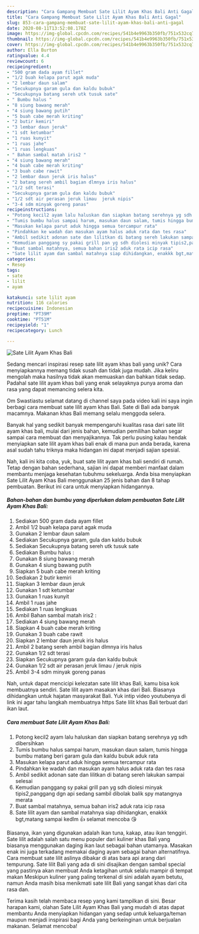 ```yaml
---
description: "Cara Gampang Membuat Sate Lilit Ayam Khas Bali Anti Gagal"
title: "Cara Gampang Membuat Sate Lilit Ayam Khas Bali Anti Gagal"
slug: 853-cara-gampang-membuat-sate-lilit-ayam-khas-bali-anti-gagal
date: 2020-08-11T13:52:08.178Z
image: https://img-global.cpcdn.com/recipes/541b4e9963b350fb/751x532cq70/sate-lilit-ayam-khas-bali-foto-resep-utama.jpg
thumbnail: https://img-global.cpcdn.com/recipes/541b4e9963b350fb/751x532cq70/sate-lilit-ayam-khas-bali-foto-resep-utama.jpg
cover: https://img-global.cpcdn.com/recipes/541b4e9963b350fb/751x532cq70/sate-lilit-ayam-khas-bali-foto-resep-utama.jpg
author: Ella Burton
ratingvalue: 4.4
reviewcount: 6
recipeingredient:
- "500 gram dada ayam fillet"
- "1/2 buah kelapa parut agak muda"
- "2 lembar daun salam"
- "Secukupnya garam gula dan kaldu bubuk"
- "Secukupnya batang sereh utk tusuk sate"
- " Bumbu halus "
- "8 siung bawang merah"
- "4 siung bawang putih"
- "5 buah cabe merah kriting"
- "2 butir kemiri"
- "3 lembar daun jeruk"
- "1 sdt ketumbar"
- "1 ruas kunyit"
- "1 ruas jahe"
- "1 ruas lengkuas"
- " Bahan sambal matah iris2 "
- "4 siung bawang merah"
- "4 buah cabe merah kriting"
- "3 buah cabe rawit"
- "2 lembar daun jeruk iris halus"
- "2 batang sereh ambil bagian dlmnya iris halus"
- "1/2 sdt terasi"
- "Secukupnya garam gula dan kaldu bubuk"
- "1/2 sdt air perasan jeruk limau  jeruk nipis"
- "3-4 sdm minyak goreng panas"
recipeinstructions:
- "Potong kecil2 ayam lalu haluskan dan siapkan batang serehnya yg sdh dibersihkan"
- "Tumis bumbu halus sampai harum, masukan daun salam, tumis hingga bumbu matang beri garam gula dan kaldu bubuk aduk rata"
- "Masukan kelapa parut aduk hingga semua tercampur rata"
- "Pindahkan ke wadah dan masukan ayam halus aduk rata dan tes rasa"
- "Ambil sedikit adonan sate dan lilitkan di batang sereh lakukan sampai selesai"
- "Kemudian panggang sy pakai grill pan yg sdh diolesi minyak tipis2,panggang dgn api sedang sambil dibolak balik spy matangnya merata"
- "Buat sambal matahnya, semua bahan iris2 aduk rata icip rasa"
- "Sate lilit ayam dan sambal matahnya siap dihidangkan, enakkk bgt,matang sampai kedlm 👍 selamat mencoba 😘"
categories:
- Resep
tags:
- sate
- lilit
- ayam

katakunci: sate lilit ayam 
nutrition: 116 calories
recipecuisine: Indonesian
preptime: "PT39M"
cooktime: "PT51M"
recipeyield: "1"
recipecategory: Lunch

---
```



![Sate Lilit Ayam Khas Bali](https://img-global.cpcdn.com/recipes/541b4e9963b350fb/751x532cq70/sate-lilit-ayam-khas-bali-foto-resep-utama.jpg)

Sedang mencari inspirasi resep sate lilit ayam khas bali yang unik? Cara menyiapkannya memang tidak susah dan tidak juga mudah. Jika keliru mengolah maka hasilnya tidak akan memuaskan dan bahkan tidak sedap. Padahal sate lilit ayam khas bali yang enak selayaknya punya aroma dan rasa yang dapat memancing selera kita.

Om Swastiastu selamat datang di channel saya pada video kali ini saya ingin berbagi cara membuat sate lilit ayam khas Bali. Sate di Bali ada banyak macamnya. Makanan khas Bali memang selalu menggoda selera.

Banyak hal yang sedikit banyak mempengaruhi kualitas rasa dari sate lilit ayam khas bali, mulai dari jenis bahan, kemudian pemilihan bahan segar sampai cara membuat dan menyajikannya. Tak perlu pusing kalau hendak menyiapkan sate lilit ayam khas bali enak di mana pun anda berada, karena asal sudah tahu triknya maka hidangan ini dapat menjadi sajian spesial.


Nah, kali ini kita coba, yuk, buat sate lilit ayam khas bali sendiri di rumah. Tetap dengan bahan sederhana, sajian ini dapat memberi manfaat dalam membantu menjaga kesehatan tubuhmu sekeluarga. Anda bisa menyiapkan Sate Lilit Ayam Khas Bali menggunakan 25 jenis bahan dan 8 tahap pembuatan. Berikut ini cara untuk menyiapkan hidangannya.

<!--inarticleads1-->

##### Bahan-bahan dan bumbu yang diperlukan dalam pembuatan Sate Lilit Ayam Khas Bali:

1. Sediakan 500 gram dada ayam fillet
1. Ambil 1/2 buah kelapa parut agak muda
1. Gunakan 2 lembar daun salam
1. Sediakan Secukupnya garam, gula dan kaldu bubuk
1. Sediakan Secukupnya batang sereh utk tusuk sate
1. Sediakan  Bumbu halus :
1. Gunakan 8 siung bawang merah
1. Gunakan 4 siung bawang putih
1. Siapkan 5 buah cabe merah kriting
1. Sediakan 2 butir kemiri
1. Siapkan 3 lembar daun jeruk
1. Gunakan 1 sdt ketumbar
1. Gunakan 1 ruas kunyit
1. Ambil 1 ruas jahe
1. Sediakan 1 ruas lengkuas
1. Ambil  Bahan sambal matah iris2 :
1. Sediakan 4 siung bawang merah
1. Siapkan 4 buah cabe merah kriting
1. Gunakan 3 buah cabe rawit
1. Siapkan 2 lembar daun jeruk iris halus
1. Ambil 2 batang sereh ambil bagian dlmnya iris halus
1. Gunakan 1/2 sdt terasi
1. Siapkan Secukupnya garam gula dan kaldu bubuk
1. Gunakan 1/2 sdt air perasan jeruk limau / jeruk nipis
1. Ambil 3-4 sdm minyak goreng panas


Nah, untuk dapat mencicipi kelezatan sate lilit khas Bali, kamu bisa kok membuatnya sendiri. Sate lilit ayam masakan khas dari Bali. Biasanya dihidangkan untuk hajatan masyarakat Bali. Yuk intip video youtubenya di link ini agar tahu langkah membuatnya https Sate lilit khas Bali terbuat dari ikan laut. 

<!--inarticleads2-->

##### Cara membuat Sate Lilit Ayam Khas Bali:

1. Potong kecil2 ayam lalu haluskan dan siapkan batang serehnya yg sdh dibersihkan
1. Tumis bumbu halus sampai harum, masukan daun salam, tumis hingga bumbu matang beri garam gula dan kaldu bubuk aduk rata
1. Masukan kelapa parut aduk hingga semua tercampur rata
1. Pindahkan ke wadah dan masukan ayam halus aduk rata dan tes rasa
1. Ambil sedikit adonan sate dan lilitkan di batang sereh lakukan sampai selesai
1. Kemudian panggang sy pakai grill pan yg sdh diolesi minyak tipis2,panggang dgn api sedang sambil dibolak balik spy matangnya merata
1. Buat sambal matahnya, semua bahan iris2 aduk rata icip rasa
1. Sate lilit ayam dan sambal matahnya siap dihidangkan, enakkk bgt,matang sampai kedlm 👍 selamat mencoba 😘


Biasanya, ikan yang digunakan adalah ikan tuna, kakap, atau ikan tenggiri. Sate lilit adalah salah satu menu populer dari kuliner khas Bali yang biasanya menggunakan daging ikan laut sebagai bahan utamanya. Masakan enak ini juga terkadang memakai daging ayam sebagai bahan alternatifnya. Cara membuat sate lilit aslinya dibakar di atas bara api arang dari tempurung. Sate lilit Bali yang ada di sini disajikan dengan sambal special yang pastinya akan membuat Anda ketagihan untuk selalu mampir di tempat makan Meskipun kuliner yang paling terkenal di sini adalah ayam betutu, namun Anda masih bisa menikmati sate lilit Bali yang sangat khas dari cita rasa dan. 

Terima kasih telah membaca resep yang kami tampilkan di sini. Besar harapan kami, olahan Sate Lilit Ayam Khas Bali yang mudah di atas dapat membantu Anda menyiapkan hidangan yang sedap untuk keluarga/teman maupun menjadi inspirasi bagi Anda yang berkeinginan untuk berjualan makanan. Selamat mencoba!
